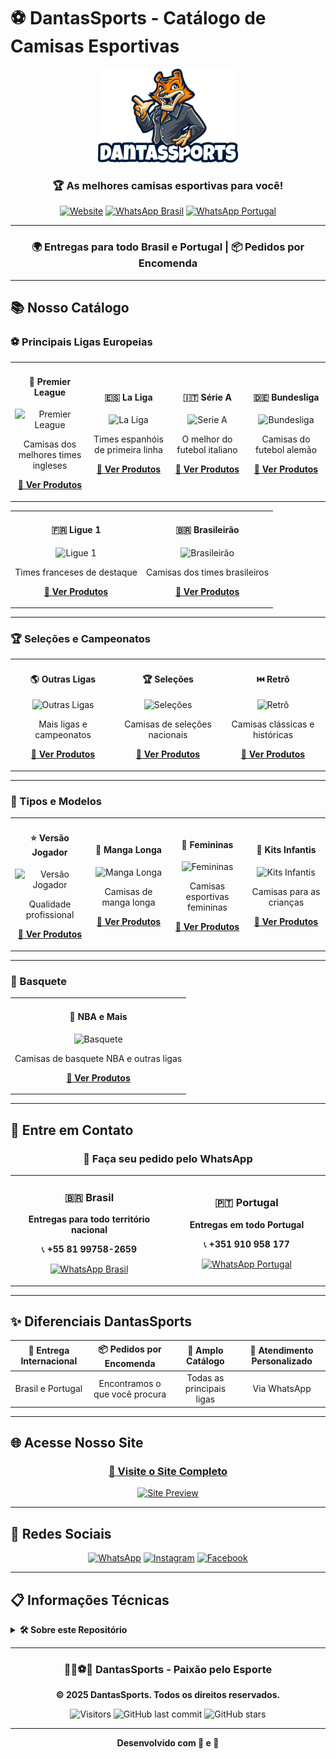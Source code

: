 # ⚽ DantasSports - Catálogo de Camisas Esportivas

<div align="center">
  
![DantasSports Logo](images/logo.png)

### 🏆 As melhores camisas esportivas para você!

[![Website](https://img.shields.io/badge/Website-Visitar-092f60?style=for-the-badge)](https://wandersondantas.github.io/dantassports/)
[![WhatsApp Brasil](https://img.shields.io/badge/WhatsApp-Brasil-25D366?style=for-the-badge&logo=whatsapp)](https://wa.me/5581997582659)
[![WhatsApp Portugal](https://img.shields.io/badge/WhatsApp-Portugal-25D366?style=for-the-badge&logo=whatsapp)](https://wa.me/351910958177)

---

### 🌍 Entregas para todo Brasil e Portugal | 📦 Pedidos por Encomenda

</div>

---

## 📚 Nosso Catálogo

### ⚽ Principais Ligas Europeias

<table>
<tr>
<td width="25%" align="center">

#### 🏴󠁧󠁢󠁥󠁮󠁧󠁿 Premier League
![Premier League](https://img.shields.io/badge/Premier-League-37003C?style=for-the-badge)

Camisas dos melhores times ingleses

**[📱 Ver Produtos](https://hsquan996.x.yupoo.com/categories/4262420)**

</td>
<td width="25%" align="center">

#### 🇪🇸 La Liga
![La Liga](https://img.shields.io/badge/La-Liga-FF6900?style=for-the-badge)

Times espanhóis de primeira linha

**[📱 Ver Produtos](https://hsquan996.x.yupoo.com/categories/4262419)**

</td>
<td width="25%" align="center">

#### 🇮🇹 Série A
![Serie A](https://img.shields.io/badge/Série-A-008FD7?style=for-the-badge)

O melhor do futebol italiano

**[📱 Ver Produtos](https://hsquan996.x.yupoo.com/categories/4262418)**

</td>
<td width="25%" align="center">

#### 🇩🇪 Bundesliga
![Bundesliga](https://img.shields.io/badge/Bundes-Liga-D20515?style=for-the-badge)

Camisas do futebol alemão

**[📱 Ver Produtos](https://hsquan996.x.yupoo.com/categories/4262416)**

</td>
</tr>
</table>

<table>
<tr>
<td width="50%" align="center">

#### 🇫🇷 Ligue 1
![Ligue 1](https://img.shields.io/badge/Ligue-1-002654?style=for-the-badge)

Times franceses de destaque

**[📱 Ver Produtos](https://hsquan996.x.yupoo.com/categories/4262417)**

</td>
<td width="50%" align="center">

#### 🇧🇷 Brasileirão
![Brasileirão](https://img.shields.io/badge/Brasileirão-009c3b?style=for-the-badge)

Camisas dos times brasileiros

**[📱 Ver Produtos](https://hsquan996.x.yupoo.com/categories/4262427)**

</td>
</tr>
</table>

---

### 🏆 Seleções e Campeonatos

<table>
<tr>
<td width="33%" align="center">

#### 🌎 Outras Ligas
![Outras Ligas](https://img.shields.io/badge/Outras-Ligas-092f60?style=for-the-badge)

Mais ligas e campeonatos

**[📱 Ver Produtos](https://hsquan996.x.yupoo.com/categories/4262421)**

</td>
<td width="33%" align="center">

#### 🏆 Seleções
![Seleções](https://img.shields.io/badge/Seleções-FFD700?style=for-the-badge)

Camisas de seleções nacionais

**[📱 Ver Produtos](https://hsquan996.x.yupoo.com/categories/4262413)**

</td>
<td width="33%" align="center">

#### ⏮️ Retrô
![Retrô](https://img.shields.io/badge/Retrô-8B4513?style=for-the-badge)

Camisas clássicas e históricas

**[📱 Ver Produtos](https://hsquan996.x.yupoo.com/categories/4262424)**

</td>
</tr>
</table>

---

### 👕 Tipos e Modelos

<table>
<tr>
<td width="25%" align="center">

#### ⭐ Versão Jogador
![Versão Jogador](https://img.shields.io/badge/Versão-Jogador-d27214?style=for-the-badge)

Qualidade profissional

**[📱 Ver Produtos](https://hsquan996.x.yupoo.com/categories/4262423)**

</td>
<td width="25%" align="center">

#### 🔵 Manga Longa
![Manga Longa](https://img.shields.io/badge/Manga-Longa-092f60?style=for-the-badge)

Camisas de manga longa

**[📱 Ver Produtos](https://hsquan996.x.yupoo.com/categories/4262412)**

</td>
<td width="25%" align="center">

#### 👩 Femininas
![Femininas](https://img.shields.io/badge/Femininas-FF69B4?style=for-the-badge)

Camisas esportivas femininas

**[📱 Ver Produtos](https://hsquan996.x.yupoo.com/categories/4262415)**

</td>
<td width="25%" align="center">

#### 👶 Kits Infantis
![Kits Infantis](https://img.shields.io/badge/Kits-Infantis-00CED1?style=for-the-badge)

Camisas para as crianças

**[📱 Ver Produtos](https://hsquan996.x.yupoo.com/categories/4262414)**

</td>
</tr>
</table>

---

### 🏀 Basquete

<table>
<tr>
<td align="center">

#### 🏀 NBA e Mais
![Basquete](https://img.shields.io/badge/Basquete-NBA-FF6B35?style=for-the-badge)

Camisas de basquete NBA e outras ligas

**[📱 Ver Produtos](https://hsquan996.x.yupoo.com/categories/4262426?page=1)**

</td>
</tr>
</table>

---

## 💬 Entre em Contato

<div align="center">

### 📲 Faça seu pedido pelo WhatsApp

<table>
<tr>
<td width="50%" align="center">

### 🇧🇷 Brasil
**Entregas para todo território nacional**

📞 **+55 81 99758-2659**

[![WhatsApp Brasil](https://img.shields.io/badge/Chamar_no_WhatsApp-25D366?style=for-the-badge&logo=whatsapp&logoColor=white)](https://wa.me/5581997582659)

</td>
<td width="50%" align="center">

### 🇵🇹 Portugal
**Entregas em todo Portugal**

📞 **+351 910 958 177**

[![WhatsApp Portugal](https://img.shields.io/badge/Chamar_no_WhatsApp-25D366?style=for-the-badge&logo=whatsapp&logoColor=white)](https://wa.me/351910958177)

</td>
</tr>
</table>

</div>

---

## ✨ Diferenciais DantasSports

<div align="center">

| 🚚 Entrega Internacional | 📦 Pedidos por Encomenda | 👕 Amplo Catálogo | 💬 Atendimento Personalizado |
|:---:|:---:|:---:|:---:|
| Brasil e Portugal | Encontramos o que você procura | Todas as principais ligas | Via WhatsApp |

</div>

---

## 🌐 Acesse Nosso Site

<div align="center">

### [🌟 Visite o Site Completo](https://wandersondantas.github.io/dantassports/)

[![Site Preview](https://img.shields.io/badge/Site-Online-success?style=for-the-badge&logo=github)](https://wandersondantas.github.io/dantassports/)

</div>

---

## 📱 Redes Sociais

<div align="center">

[![WhatsApp](https://img.shields.io/badge/WhatsApp-25D366?style=for-the-badge&logo=whatsapp&logoColor=white)](https://wa.me/5581997582659)
[![Instagram](https://img.shields.io/badge/Instagram-E4405F?style=for-the-badge&logo=instagram&logoColor=white)](#)
[![Facebook](https://img.shields.io/badge/Facebook-1877F2?style=for-the-badge&logo=facebook&logoColor=white)](#)

</div>

---

## 📋 Informações Técnicas

<details>
<summary><b>🛠️ Sobre este Repositório</b></summary>

### Estrutura do Projeto
```
dantassports/
├── index.html          # Página principal
├── css/
│   └── style.css      # Estilos personalizados
├── js/
│   └── script.js      # Interatividade
├── images/
│   └── logo.png       # Logo da loja
└── README.md          # Este arquivo
```

### Tecnologias
- HTML5
- CSS3 (Grid, Flexbox, Animations)
- JavaScript (Vanilla)
- Font Awesome Icons
- GitHub Pages

### Como Contribuir
1. Fork este repositório
2. Crie uma branch (`git checkout -b feature/nova-funcionalidade`)
3. Commit suas mudanças (`git commit -m 'Adiciona nova funcionalidade'`)
4. Push para a branch (`git push origin feature/nova-funcionalidade`)
5. Abra um Pull Request

</details>

---

<div align="center">

### 🏃‍♂️⚽🏀 DantasSports - Paixão pelo Esporte

**© 2025 DantasSports. Todos os direitos reservados.**

![Visitors](https://visitor-badge.laobi.icu/badge?page_id=wandersondantas.dantassports)
![GitHub last commit](https://img.shields.io/github/last-commit/wandersondantas/dantassports?style=flat-square)
![GitHub stars](https://img.shields.io/github/stars/wandersondantas/dantassports?style=social)

---

**Desenvolvido com 💙 e 🧡**

</div>